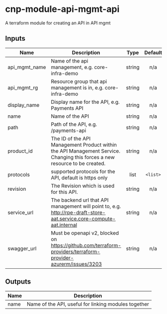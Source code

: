# cnp-module-api-mgmt-api

A terraform module for creating an API in API mgmt

## Inputs

| Name | Description | Type | Default |
|------|-------------|:----:|:-----:|
| api\_mgmt\_name | Name of the api management, e.g. core-infra-demo | string | n/a |
| api\_mgmt\_rg | Resource group that api management is in, e.g. core-infra-demo | string | n/a |
| display\_name | Display name for the API, e.g. Payments API | string | n/a |
| name | Name of the API | string | n/a |
| path | Path of the API, e.g. /payments-api | string | n/a |
| product\_id | The ID of the API Management Product within the API Management Service. Changing this forces a new resource to be created. | string | n/a |
| protocols | supported protocols for the API, default is https only | list | `<list>` |
| revision | The Revision which is used for this API. | string | n/a |
| service\_url | The backend url that API management will point to, e.g. http://rpe-draft-store-aat.service.core-compute-aat.internal | string | n/a |
| swagger\_url | Must be openapi v2, blocked on https://github.com/terraform-providers/terraform-provider-azurerm/issues/3203 | string | n/a |

## Outputs

| Name | Description |
|------|-------------|
| name | Name of the API, useful for linking modules together |

